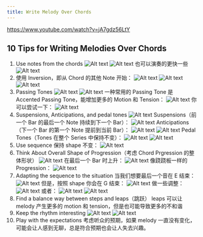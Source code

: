 ```yaml
---
title: Write Melody Over Chords
---
```


https://www.youtube.com/watch?v=jA7gdz56LtY

## 10 Tips for Writing Melodies Over Chords

1. Use notes from the chords
   ![Alt text](image.png)
   ![Alt text](image-1.png)
   也可以演奏的更快一些
   ![Alt text](image-2.png)
2. 使用 Inversion，即从 Chord 的其他 Note 开始：
   ![Alt text](image-3.png)
   ![Alt text](image-4.png)
   ![Alt text](image-5.png)
3. Passing Tones
   ![Alt text](image-6.png)
   ![Alt text](image-7.png)
   一种常用的 Passing Tone 是 Accented Passing Tone，能增加更多的 Motion 和 Tension：
   ![Alt text](image-8.png)
   你可以尝试一下：
   ![Alt text](image-9.png)
4. Suspensions, Anticipations, and pedal tones
   ![Alt text](image-10.png)
   Suspensions（前一个 Bar 的最后一个 Note 持续到下一个 Bar）：
   ![Alt text](image-11.png)
   Anticipations（下一个 Bar 的第一个 Note 提前到当前 Bar）：
   ![Alt text](image-12.png)
   ![Alt text](image-13.png)
   Pedal Tones（Tones 在整个 Series 中保持不变）：
   ![Alt text](image-14.png)
   ![Alt text](image-15.png)
5. Use sequence
   保持 shape 不变：
   ![Alt text](image-16.png)
6. Think About Overall Shape of Progression（考虑 Chord Prgression 的整体形状）
   ![Alt text](image-18.png)
   在最后一个 Bar 时上升：
   ![Alt text](image-26.png)
   像跷跷板一样的 Progression：
   ![Alt text](image-17.png)
7. Adapting the sequence to the situation
   当我们想要最后一个音在 E 结束：
   ![Alt text](image-19.png)
   但是，按照 shape 你会在 G 结束：
   ![Alt text](image-20.png)
   做一些调整：
   ![Alt text](image-21.png)
   或者：
   ![Alt text](image-22.png)
   ![Alt text](image-23.png)
8. Find a balance way between steps and leaps（跳跃）
   leaps 可以让 melody 产生更多的 motion 和 tension，但是也可能导致更多的不和谐
9. Keep the rhythm interesting
   ![Alt text](image-24.png)
   ![Alt text](image-25.png)
10. Play with the expectations
    考虑听众的预期，如果 melody 一直没有变化，可能会让人感到无聊，总是符合预期也会让人失去兴趣。

